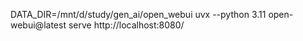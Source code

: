 DATA_DIR=/mnt/d/study/gen_ai/open_webui uvx --python 3.11 open-webui@latest serve
http://localhost:8080/
